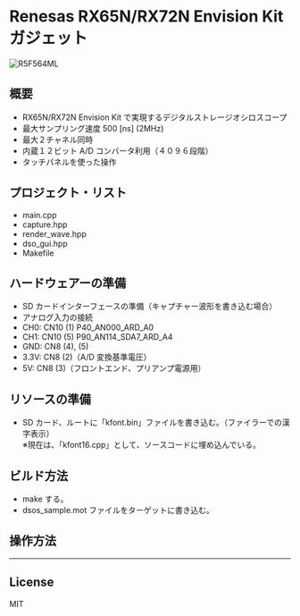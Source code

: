 Renesas RX65N/RX72N Envision Kit ガジェット
=========
![R5F564ML](../RTK5RX65N.jpg)

## 概要
 - RX65N/RX72N Envision Kit で実現するデジタルストレージオシロスコープ
 - 最大サンプリング速度 500 [ns] (2MHz)
 - 最大２チャネル同時
 - 内蔵１２ビット A/D コンバータ利用（４０９６段階）
 - タッチパネルを使った操作
   
## プロジェクト・リスト
 - main.cpp
 - capture.hpp
 - render_wave.hpp
 - dso_gui.hpp
 - Makefile
   
## ハードウェアーの準備
 - SD カードインターフェースの準備（キャプチャー波形を書き込む場合）
 - アナログ入力の接続
 - CH0: CN10 (1) P40_AN000_ARD_A0
 - CH1: CN10 (5) P90_AN114_SDA7_ARD_A4
 - GND: CN8  (4), (5)
 - 3.3V: CN8 (2)（A/D 変換基準電圧）
 - 5V: CN8 (3)（フロントエンド、プリアンプ電源用）
   
## リソースの準備
 - SD カード、ルートに「kfont.bin」ファイルを書き込む。（ファイラーでの漢字表示）   
 ※現在は、「kfont16.cpp」として、ソースコードに埋め込んでいる。   
   
## ビルド方法
 - make する。
 - dsos_sample.mot ファイルをターゲットに書き込む。

## 操作方法
    
-----
   
License
----

MIT
